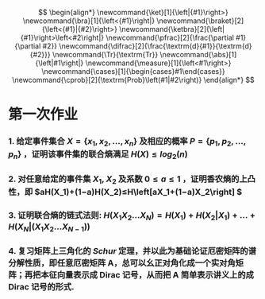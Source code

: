 $$
\begin{align*}
\newcommand{\ket}[1]{\left|{#1}\right>}
\newcommand{\bra}[1]{\left<{#1}\right|}
\newcommand{\braket}[2]{\left<{#1}|{#2}\right>}
\newcommand{\ketbra}[2]{\left|{#1}\right>\left<#2\right|}
\newcommand{\pfrac}[2]{\frac{\partial #1}{\partial #2}}
\newcommand{\difrac}[2]{\frac{\textrm{d}{#1}}{\textrm{d}{#2}}}
\newcommand{\Tr}{\textrm{Tr}}
\newcommand{\abs}[1]{\left|#1\right|}
\newcommand{\measure}[1]{\left<#1\right>}
\newcommand{\cases}[1]{\begin{cases}#1\end{cases}}
\newcommand{\cprob}[2]{\textrm{Prob}\left(#1|#2\right)}
\end{align*}
$$

# 第一次作业



### 1. 给定事件集合 $X=\{x_1,x_2,...,x_n\}$ 及相应的概率 $P=\{p_1,p_2,...,p_n\}$ ，证明该事件集的联合熵满足 $H(X)\le log_2(n)$





### 2. 对任意给定的事件集 $X_1$, $X_2$ 及系数 $0\le a\le1$ ，证明香农熵的上凸性，即 $aH(X_1)+(1−a)H(X_2)≤H\left[aX_1+(1−a)X_2\right] $



### 3. 证明联合熵的链式法则: $H(X_1X_2...X_N)=H(X_1)+H(X_2|X_1)+...+H(X_N|(X_1X_2... X_{N−1}))$



### 4. 复习矩阵上三角化的 *Schur* 定理，并以此为基础论证厄密矩阵的谱分解性质，即任意厄密矩阵 A，总可以幺正对角化成一个实对角矩阵；再把本征向量表示成 Dirac 记号，从而把 A 简单表示讲义上的成 Dirac 记号的形式.

